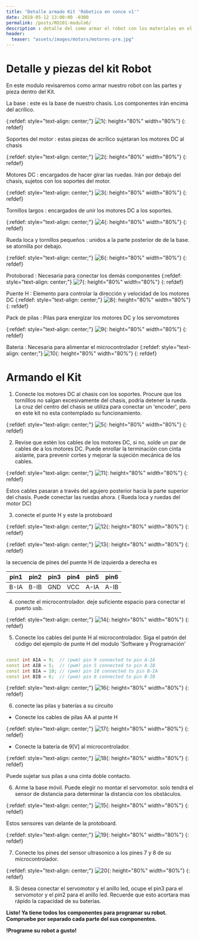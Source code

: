```yaml
---
title: "Detalle armado Kit 'Robotica en conce v1'"
date: 2018-05-12 13:00:00 -0300
permalink: /posts/RO101-modulo6/
description : detalle del como armar el robot con los materiales en el kit
header:
  teaser: "assets/images/motors/motores-pre.jpg"
---
```


# Detalle y piezas del kit Robot

En este modulo revisaremos como armar nuestro robot con las partes y pieza dentro del Kit.

La base
:   este es la base de nuestro chasis. Los componentes irán encima del acrílico.

{:refdef: style="text-align: center;"}
![1](/../assets/images/robotkit/1.jpg){: height="80%"  width="80%"}
{: refdef}

Soportes del motor
:   estas piezas de acrílico sujetaran los motores DC al chasis

{:refdef: style="text-align: center;"}
![2](/../assets/images/robotkit/2.jpg){: height="80%"  width="80%"}
{: refdef}

Motores DC
:   encargados de hacer girar las ruedas. Irán por debajo del chasis, sujetos con los soportes del motor.

{:refdef: style="text-align: center;"}
![3](/../assets/images/robotkit/3.jpg){: height="80%"  width="80%"}
{: refdef}

Tornillos largos
:   encargados de unir los motores DC a los soportes.

{:refdef: style="text-align: center;"}
![4](/../assets/images/robotkit/4.jpg){: height="80%"  width="80%"}
{: refdef}

Rueda loca y tornillos pequeños
:   unidos a la parte posterior de de la base. se atornilla por debajo.

{:refdef: style="text-align: center;"}
![6](/../assets/images/robotkit/6.jpg){: height="80%"  width="80%"}
{: refdef}

Protoborad
:   Necesaria para conectar los demás componentes
{:refdef: style="text-align: center;"}
![7](/../assets/images/robotkit/7.jpg){: height="80%"  width="80%"}
{: refdef}

Puente H
:   Elemento para controlar la dirección y velocidad de los motores DC
{:refdef: style="text-align: center;"}
![8](/../assets/images/robotkit/8.jpg){: height="80%"  width="80%"}
{: refdef}

Pack de pilas
:   Pilas para energizar los motores DC y los servomotores

{:refdef: style="text-align: center;"}
![9](/../assets/images/robotkit/9.jpg){: height="80%"  width="80%"}
{: refdef}

Bateria
:   Necesaria para alimentar el microcontrolador
{:refdef: style="text-align: center;"}
![10](/../assets/images/robotkit/10.jpg){: height="80%"  width="80%"}
{: refdef}


# Armando el Kit

1) Conecte los motores DC al chasis con los soportes. Procure que los tornilllos no salgan excesivamente del chasis, podría detener la rueda. La cruz del centro del chasis se utiliza para conectar un 'encoder', pero en este kit no esta contemplado su funcionamiento.

{:refdef: style="text-align: center;"}
![5](/../assets/images/robotkit/5.jpg){: height="80%"  width="80%"}
{: refdef}


2) Revise que estén los cables de los motores DC, si no, solde un par de cables de a los motores DC. Puede enrollar la terminación con cinta aislante, para prevenir cortes y mejorar la sujeción mecánica de los cables.

 {:refdef: style="text-align: center;"}
![11](/../assets/images/robotkit/11.jpg){: height="80%"  width="80%"}
{: refdef}

Estos cables pasaran a través del agujero posterior hacia la parte superior del chasis.
Puede conectar las ruedas ahora. ( Rueda loca y ruedas del motor DC)


3) conecte el punte H y este  la protoboard

{:refdef: style="text-align: center;"}
![12](/../assets/images/robotkit/12.jpg){: height="80%"  width="80%"}
{: refdef}

{:refdef: style="text-align: center;"}
![13](/../assets/images/robotkit/13.jpg){: height="80%"  width="80%"}
{: refdef}

la secuencia de pines del puente H de izquierda a derecha es

| pin1 | pin2 | pin3 | pin4 | pin5 | pin6 |
|------|------|------|------|------|------|
| B-IA | B-IB | GND  | VCC  | A-IA | A-IB |

4) conecte el microcontrolador. deje suficiente espacio para conectar el puerto usb.

{:refdef: style="text-align: center;"}
![14](/../assets/images/robotkit/14.jpg){: height="80%"  width="80%"}
{: refdef}

5) Conecte los cables del punte H al microcontrolador. Siga el patrón del código
del ejemplo de punte H del modulo 'Software y Programación'

```c++

const int AIA = 9;  // (pwm) pin 9 connected to pin A-IA
const int AIB = 5;  // (pwm) pin 5 connected to pin A-IB
const int BIA = 10; // (pwm) pin 10 connected to pin B-IA  
const int BIB = 6;  // (pwm) pin 6 connected to pin B-IB
```

{:refdef: style="text-align: center;"}
![16](/../assets/images/robotkit/16.jpg){: height="80%"  width="80%"}
{: refdef}


6) conecte las pilas y baterías a su circuito

 - Conecte los cables de pilas AA al punte H

 {:refdef: style="text-align: center;"}
 ![17](/../assets/images/robotkit/17.jpg){: height="80%"  width="80%"}
 {: refdef}

 - Conecte la batería de 9[V] al microcontrolador.

 {:refdef: style="text-align: center;"}
 ![18](/../assets/images/robotkit/18.jpg){: height="80%"  width="80%"}
 {: refdef}

 Puede sujetar sus pilas a una cinta doble contacto.


6) Arme la base móvil. Puede elegir no montar el servomotor. solo tendrá el sensor de distancia para determinar la distancia con los obstáculos.

{:refdef: style="text-align: center;"}
![15](/../assets/images/robotkit/15.jpg){: height="80%"  width="80%"}
{: refdef}

Estos sensores van delante de la protoboard.

{:refdef: style="text-align: center;"}
![19](/../assets/images/robotkit/19.jpg){: height="80%"  width="80%"}
{: refdef}

7) Conecte los pines del sensor ultrasonico a los pines 7 y 8 de su microcontrolador.

{:refdef: style="text-align: center;"}
![20](/../assets/images/robotkit/20.jpg){: height="80%"  width="80%"}
{: refdef}

8) Si desea conectar el servomotor y el anillo led, ocupe el pin3 para el servomotor y el pin2 para el anillo led.
Recuerde que esto acortara mas rápido la capacidad de su baterías.

**Listo! Ya tiene todos los componentes para programar su robot. Compruebe por separado cada parte del sus componentes.**

**!Programe su robot a gusto!**
